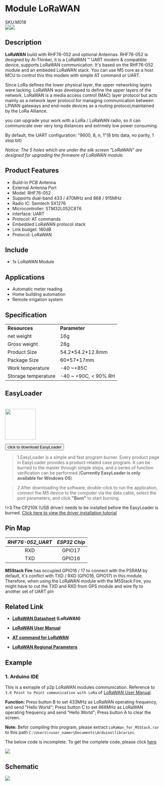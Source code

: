 # Module LoRaWAN

<div class="badge badge-pill badge-primary product_sku_tag">SKU:M018</div>

<div class="product_pic"><img src="assets/img/product_pics/module/module_lorawan_01.webp"><img src="assets/img/product_pics/module/module_lorawan_02.webp"></div>

## Description

**LoRaWAN** build with RHF76-052 and optional Antennas. RHF76-052 is designed by Ai-Thinker, it is a LoRaWAN ™ UART modem & compatible device, supports LoRaWAN communication. It's based on the RHF76-052 module and an embeded LoRaWAN stack. You can use M5 core as a host MCU to control this this modem with simple AT command or UART.

Since LoRa defines the lower physical layer, the upper networking layers were lacking. LoRaWAN was developed to define the upper layers of the network. LoRaWAN is a media access control (MAC) layer protocol but acts mainly as a network layer protocol for managing communication between LPWAN gateways and end-node devices as a routing protocol,maintained by the LoRa Alliance.

you can upgrade your work with a LoRa / LoRaWAN radio, so it can communicate over very long distances and extrmely low power consuming.


By default, the UART configuration: "9600, 8, n, 1"(8 bits data, no parity, 1 stop bit)

*Notice: The 5 holes which are under the silk screen "LoRaWAN" are designed for upgrading the firmware of LoRaWAN module.*

## Product Features

-  Build-in PCB Antenna
-  External Antenna Port
-  Model: RHF76-052
-  Supports dual-band 433 / 470MHz and 868 / 915MHz
-  Radio IC: Semtech SX1276
-  Microcontroller: STM32L052C8T6
-  interface: UART
-  Protocol: AT commands
-  Embedded LoRaWAN protocol stack
-  Link budget: 160dB
-  Protocol: LoRaWAN


## Include

-  1x LoRaWAN Module

## Applications

-  Automatic meter reading
-  Home building automation
-  Remote irrigation system

## Specification

<table>
   <tr style="font-weight:bold">
      <td>Resources</td>
      <td>Parameter</td>
   </tr>
   <tr>
      <td>net weight</td>
      <td>16g</td>
   </tr>
   <tr>
      <td>Gross weight</td>
      <td>28g</td>
   </tr>
   <tr>
      <td>Product Size</td>
      <td>54.2*54.2*12.8mm</td>
   </tr>
   <tr>
      <td>Package Size</td>
      <td>60*57*17mm</td>
   </tr>
   <tr>
      <td>Work temperature</td>
      <td>-40 ~+85C</td>
   </tr>
   <tr>
      <td>Storage temperature</td>
      <td>-40 ~ +90C, < 90% RH </td>
   </tr>
 </table>

## EasyLoader

<img src="https://m5stack.oss-cn-shenzhen.aliyuncs.com/image/EasyLoader_logo.webp" width="100px" style="margin-top:20px">

<a href="https://m5stack.oss-cn-shenzhen.aliyuncs.com/EasyLoader/Module/EasyLoader_lorawan_receiver.exe"><button type="button" class="btn btn-primary">click to download EasyLoader</button></a>

>1.EasyLoader is a simple and fast program burner. Every product page in EasyLoader provides a product-related case program. It can be burned to the master through simple steps, and a series of function verification can be performed.(**Currently EasyLoader is only available for Windows OS**)

>2.After downloading the software, double-click to run the application, connect the M5 device to the computer via the data cable, select the port parameters, and click **"Burn"** to start burning.

!>3.The CP210X (USB driver) needs to be installed before the EasyLoader is burned. [Click here to view the driver installation tutorial](en/related_documents/M5Burner#install-usb-driver)

## Pin Map

| *RHF76-052_UART* | *ESP32 Chip* |
| :----------: |:------------: |
| RXD       | GPIO17    |
| TXD      | GPIO16     |

**M5Stack Fire** has occupied GPIO16 / 17 to connect with the PSRAM by default, it's conflict with TXD / RXD (GPIO16, GPIO17) in this module. Therefore, when using the LoRaWAN module with the M5Stack Fire, you might have to cut the TXD and RXD from GPS module and wire fly to another set of UART pin

## Related Link

- **[LoRaWAN Datasheet](https://m5stack.oss-cn-shenzhen.aliyuncs.com/resource/docs/datasheet/module/LoRa_rhf76-052datasheet_v0.2_cn.pdf) (LoRaWAN)**

- **[LoRaWAN User Manual](https://m5stack.oss-cn-shenzhen.aliyuncs.com/resource/docs/datasheet/module/lorawan_modem_-_cn.pdf)**

- **[AT command for LoRaWAN](https://m5stack.oss-cn-shenzhen.aliyuncs.com/resource/docs/datasheet/module/lorawan_class_ac_at_command_specification_-_v4.4.pdf)**

- **[LoRaWAN Regional Parameters](https://m5stack.oss-cn-shenzhen.aliyuncs.com/resource/docs/datasheet/module/lorawantm_regional_parameters_v1.1rb_-_final.pdf)**

## Example

### 1. Arduino IDE

This is a exmaple of p2p LoRaWAN modules communication. Reference to `3.6 Point to Point communication with LoRa` of [LoRaWAN User Manual](http://wiki.ai-thinker.com/_media/lora/docs/rhf76-052_ho_to_use_ai-thinker_s_lorawan_modem.pdf).

**Function:**
Press button B to set 433MHz as LoRaWAN operating frequency, and send "Hello World";
Press button C to set 868MHz as LoRaWAN operating frequency and send "Hello World";
Press button A to clear the screen.

**Note:** Befor compiling this program, please extract `LoRaWan_for_M5Stack.rar` to this path `C:\Users\<user_name>\Documents\Arduino\libraries`.

The below code is incomplete. To get the complete code, please click [here](https://github.com/m5stack/M5Stack/tree/master/examples/Modules/LoRaWAN_RHF76_052)

<img src="assets/img/product_pics/module/module_example/LORAWAN/example_module_lorawan_01.webp">

## Schematic

<img src="assets/img/product_pics/module/lorawan_sch.webp">


<script>

   var purchase_link = 'https://www.aliexpress.com/store/product/M5Stack-New-LoRaWAN-Module-433-470Mhz-868-915MHz-with-Internal-Antenna-and-MCX-External-Antenna-Port/3226069_32953098569.html?spm=a2g1y.12024536.productList_5885011.pic_2';

   anchor_search(purchase_link);
   scrollFunc();

</script>